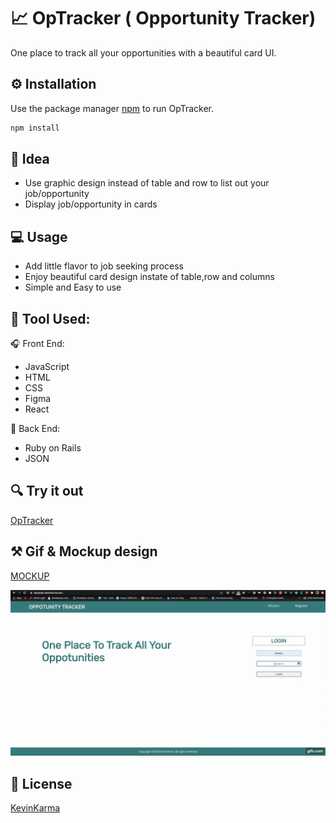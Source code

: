 #  :chart_with_upwards_trend: OpTracker ( Opportunity Tracker)

One place to track all your opportunities with a beautiful card UI.

## :gear: Installation

Use the package manager [npm](https://www.npmjs.com/) to run OpTracker.

```bash
npm install
```

## :dart: Idea
- Use graphic design instead of table and row to list out your job/opportunity 
- Display job/opportunity in cards

## :computer: Usage 

- Add little flavor to job seeking process
- Enjoy beautiful card design instate of table,row and columns
- Simple and Easy to use

## :hammer: Tool Used:
:headphones: Front End:
- JavaScript
- HTML
- CSS
- Figma
- React

:microphone: Back End:
- Ruby on Rails
- JSON

## :mag: Try it out

[OpTracker](https://optracker.kevinkarma.com)


## :hammer_and_pick: Gif & Mockup design

[MOCKUP](https://www.figma.com/file/V98uR02cKJ5n5AkpJL6hpN/OpTracker?node-id=5%3A32)

![](Demo.gif)

## :briefcase: License
[KevinKarma](https://www.kevinkarma.me)
